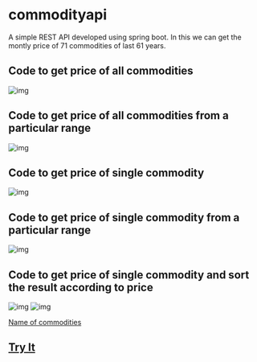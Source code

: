 # commodityapi

A simple REST API developed using spring boot.
In this we can get the montly price of 71 commodities of last 61 years.

## Code to get price of all commodities
![img](https://github.com/csj5483/commodityapi/blob/main/1.png)
## Code to get price of all commodities from a particular range
![img](https://github.com/csj5483/commodityapi/blob/main/2.png)
## Code to get price of single commodity
![img](https://github.com/csj5483/commodityapi/blob/main/3.png)
## Code to get price of single commodity from a particular range
![img](https://github.com/csj5483/commodityapi/blob/main/4.png)
## Code to get price of single commodity and sort the result according to price
![img](https://github.com/csj5483/commodityapi/blob/main/5.png)
![img](https://github.com/csj5483/commodityapi/blob/main/6.png)


<a href="https://docs.google.com/document/d/1fDyb4zAryFSzu6j3wqP__wpNpP7xKsFDxozczOYWQa0/edit?usp=sharing">Name of commodities</a>
      

## <a href="https://csjcommodity.herokuapp.com/swagger-ui.html">Try It</a>
